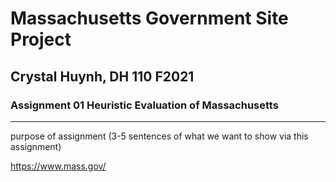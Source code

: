 # Massachusetts Government Site Project
## Crystal Huynh, DH 110 F2021

### Assignment 01 Heuristic Evaluation of Massachusetts 

---

purpose of assignment (3-5 sentences of what we want to show via this assignment)

https://www.mass.gov/
